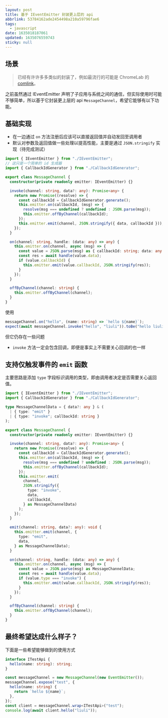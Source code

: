 ```yaml
---
layout: post
title: 基于 IEventEmitter 封装更上层的 api
abbrlink: 53784162ade2454498a210a59796fae6
tags:
  - javascript
date: 1635018187061
updated: 1635076559743
sticky: null
---
```


## 场景

> 已经有许许多多类似的封装了，例如最流行的可能是 ChromeLab 的 [comlink](https://github.com/GoogleChromeLabs/comlink/blob/main/src/node-adapter.ts)。

之前虽然通过 IEventEmitter 声明了子应用与系统之间的通信，但实际使用时可能不够简单，所以基于它封装更上层的 api `MessageChannel`，希望它能够有以下功能。

## 基础实现

- 在一边通过 `on` 方法注册后应该可以直接返回值并自动发回至调用者
- 默认对参数及返回值做一些处理以提高性能，主要是通过 `JSON.stringify` 实现（待完成测试）

```ts
import { IEventEmitter } from "./IEventEmitter";
// 这只是一个简单的 id 生成器
import { CallbackIdGenerator } from "./CallbackIdGenerator";

export class MessageChannel {
  constructor(private readonly emitter: IEventEmitter) {}

  invoke(channel: string, data?: any): Promise<any> {
    return new Promise((resolve) => {
      const callbackId = CallbackIdGenerator.generate();
      this.emitter.on(callbackId, (msg) => {
        resolve(msg === undefined ? undefined : JSON.parse(msg));
        this.emitter.offByChannel(callbackId);
      });
      this.emitter.emit(channel, JSON.stringify({ data, callbackId }));
    });
  }

  on(channel: string, handle: (data: any) => any) {
    this.emitter.on(channel, async (msg) => {
      const value = JSON.parse(msg) as { callbackId: string; data: any };
      const res = await handle(value.data);
      if (value.callbackId) {
        this.emitter.emit(value.callbackId, JSON.stringify(res));
      }
    });
  }

  offByChannel(channel: string) {
    this.emitter.offByChannel(channel);
  }
}
```

使用

```ts
messageChannel.on("hello", (name: string) => `hello ${name}`);
expect(await messageChannel.invoke("hello", "liuli")).toBe("hello liuli");
```

但它仍存在一些问题

- `invoke` 方法一定会包含回调，即便是事实上不需要关心回调的也一样

## 支持仅触发事件的 `emit` 函数

主要思路是添加 `type` 字段标识调用的类型，即由调用者决定是否需要关心返回值。

```ts
import { IEventEmitter } from "./IEventEmitter";
import { CallbackIdGenerator } from "./CallbackIdGenerator";

type MessageChannelData = { data?: any } & (
  | { type: "emit" }
  | { type: "invoke"; callbackId: string }
);

export class MessageChannel {
  constructor(private readonly emitter: IEventEmitter) {}

  invoke(channel: string, data?: any): Promise<any> {
    return new Promise((resolve) => {
      const callbackId = CallbackIdGenerator.generate();
      this.emitter.on(callbackId, (msg) => {
        resolve(msg === undefined ? undefined : JSON.parse(msg));
        this.emitter.offByChannel(callbackId);
      });
      this.emitter.emit(
        channel,
        JSON.stringify({
          type: "invoke",
          data,
          callbackId,
        } as MessageChannelData)
      );
    });
  }

  emit(channel: string, data?: any): void {
    this.emitter.emit(channel, {
      type: "emit",
      data,
    } as MessageChannelData);
  }

  on(channel: string, handle: (data: any) => any) {
    this.emitter.on(channel, async (msg) => {
      const value = JSON.parse(msg) as MessageChannelData;
      const res = await handle(value.data);
      if (value.type === "invoke") {
        this.emitter.emit(value.callbackId, JSON.stringify(res));
      }
    });
  }

  offByChannel(channel: string) {
    this.emitter.offByChannel(channel);
  }
}
```

## 最终希望达成什么样子？

下面是一些希望能够做到的使用方式

```ts
interface ITestApi {
  hello(name: string): string;
}

const messageChannel = new MessageChannel(new EventEmitter());
messageChannel.expose("test", {
  hello(name: string) {
    return `hello ${name}`;
  },
});
const client = messageChannel.wrap<ITestApi>("test");
console.log(await client.hello("liuli"));
```

